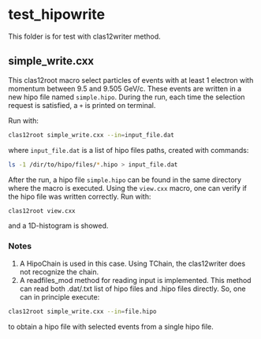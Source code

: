 # test_hipowrite

This folder is for test with clas12writer method.

## simple_write.cxx

This clas12root macro select particles of events with at least 1 electron
with momentum between 9.5 and 9.505 GeV/c. 
These events are written in a new hipo file named `simple.hipo`.
During the run, each time the selection request is satisfied, a 
`+` is printed on terminal.

Run with:
```bash
clas12root simple_write.cxx --in=input_file.dat
```

where `input_file.dat` is a list of hipo files paths, created with commands:

```bash
ls -1 /dir/to/hipo/files/*.hipo > input_file.dat
```

After the run, a hipo file `simple.hipo` can be found in the same 
directory where the macro is executed.
Using the `view.cxx` macro, one can verify if the hipo file was written 
correctly. Run with:
```bash
clas12root view.cxx
```
and a 1D-histogram is showed.

### Notes
1.  A HipoChain is used in this case. Using TChain, the clas12writer 
does not recognize the chain.
1. A readfiles_mod method for reading input is implemented. This 
method can read both .dat/.txt list of hipo files and .hipo files 
directly. So, one can in principle execute:
```bash
clas12root simple_write.cxx --in=file.hipo
```
to obtain a hipo file with selected events from a single hipo file.

